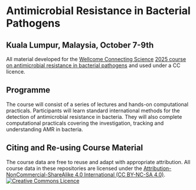 

# Antimicrobial Resistance in Bacterial Pathogens

## Kuala Lumpur, Malaysia, October 7-9th

All material developed for the [Wellcome Connecting Science](https://coursesandconferences.wellcomeconnectingscience.org) [2025 course on antimicrobial resistance in bacterial pathogens](https://coursesandconferences.wellcomeconnectingscience.org/event/antimicrobial-resistance-in-bacterial-pathogens-asia-20250202/) and used under a CC licence.

## Programme
The course will consist of a series of lectures and hands-on computational practicals. Participants will learn standard international methods for the detection of antimicrobial resistance in bacteria. They will also complete computational practicals covering the investigation, tracking and understanding AMR in bacteria.

## Citing and Re-using Course Material

The course data are free to reuse and adapt with appropriate attribution. All course data in these repositories are licensed under the <a rel="license" href="https://creativecommons.org/licenses/by-nc-sa/4.0/">Attribution-NonCommercial-ShareAlike 4.0 International (CC BY-NC-SA 4.0)</a>. <a rel="license" href="http://creativecommons.org/licenses/by/4.0/"><img alt="Creative Commons Licence" style="border-width:0" src="https://i.creativecommons.org/l/by-nc-sa/4.0/88x31.png" /></a><br /> 
